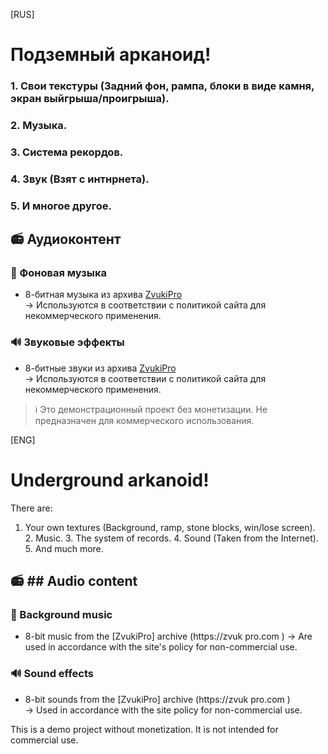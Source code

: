 [RUS]

# Подземный арканоид!


### 1. Свои текстуры (Задний фон, рампа, блоки в виде камня, экран выйгрыша/проигрыша).
### 2. Музыка.
### 3. Система рекордов.
### 4. Звук (Взят с интнрнета).
### 5. И многое другое.

## 📻 Аудиоконтент  
### 🎵 Фоновая музыка  
- 8-битная музыка из архива [ZvukiPro](https://zvukipro.com)  
  → Используются в соответствии с политикой сайта для некоммерческого применения.

### 🔊 Звуковые эффекты  
- 8-битные звуки из архива [ZvukiPro](https://zvukipro.com)  
  → Используются в соответствии с политикой сайта для некоммерческого применения.


> ℹ️ Это демонстрационный проект без монетизации. Не предназначен для коммерческого использования.

[ENG]

# Underground arkanoid!

There are:
1. Your own textures (Background, ramp, stone blocks, win/lose screen).
    2. Music.
    3. The system of records.
    4. Sound (Taken from the Internet).
    5. And much more.

## 📻 ## Audio content  
### 🎵 Background music  
- 8-bit music from the [ZvukiPro] archive (https://zvuk pro.com )
→ Are used in accordance with the site's policy for non-commercial use.

### 🔊 Sound effects  
- 8-bit sounds from the [ZvukiPro] archive (https://zvuk pro.com )  
  → Used in accordance with the site policy for non-commercial use.


 This is a demo project without monetization. It is not intended for commercial use.
